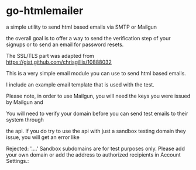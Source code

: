 # go-htmlemailer 
a simple utility to send html based emails via SMTP or Mailgun

the overall goal is to offer a way to send the verification step of your signups or to send an email for password resets.

The SSL/TLS part was adapted from  https://gist.github.com/chrisgillis/10888032

This is a very simple email module you can use to send html based emails.  

I include an example email template that is used with the test.

Please note, in order to use Mailgun, you will need the keys you were issued by Mailgun and 

You will need to verify your domain before you can send test emails to their system through

the api.  If you do try to use the api with just a sandbox testing domain they issue, you will get an error like

Rejected: '....' Sandbox subdomains are for test purposes only. Please add your own domain or add the address to authorized recipients in Account Settings.: 

